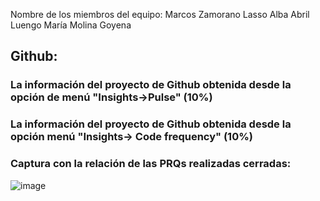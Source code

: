 Nombre de los miembros del equipo:
Marcos Zamorano Lasso
Alba Abril Luengo
María Molina Goyena

## Github:
### La información del proyecto de Github obtenida desde la opción de menú "Insights→Pulse" (10%)
### La información del proyecto de Github obtenida desde la opción menú "Insights→ Code frequency" (10%)
### Captura con la relación de las PRQs realizadas cerradas:
![image](https://github.com/user-attachments/assets/09a4704c-c06a-428b-969d-0edae26c82ac)

